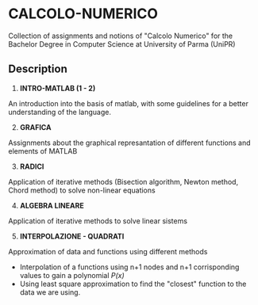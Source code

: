 # CALCOLO-NUMERICO
Collection of assignments and notions of "Calcolo Numerico" for the Bachelor Degree in Computer Science at University of Parma (UniPR)

## **Description**
1. **INTRO-MATLAB (1 - 2)**

An introduction into the basis of matlab, with some guidelines for a better understanding of the language.

2. **GRAFICA**

Assignments about the graphical represantation of different functions and elements of MATLAB

3. **RADICI**

Application of iterative methods (Bisection algorithm, Newton method, Chord method)
to solve non-linear equations

4. **ALGEBRA LINEARE**

Application of iterative methods to solve linear sistems

5. **INTERPOLAZIONE - QUADRATI**

Approximation of data and functions using different methods
 - Interpolation of a functions using n+1 nodes and n+1 corrisponding 
    values to gain a polynomial *P(x)*
 - Using least square approximation to find the "closest" function to the data
   we are using.

